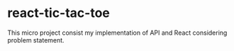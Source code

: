 # react-tic-tac-toe
This micro project consist my implementation of API and React considering problem statement.
